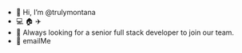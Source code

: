 - 👋 Hi, I’m @trulymontana
- 💻 🏠 ✈️
- 👀 Always looking for a senior full stack developer to join our team. 
- 📧 emailMe

<!---
trulymontana/trulymontana is a ✨ special ✨ repository because its `README.md` (this file) appears on your GitHub profile.
You can click the Preview link to take a look at your changes.
--->

